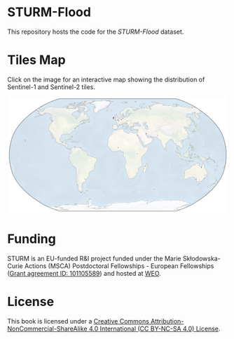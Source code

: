 # STURM-Flood

This repository hosts the code for the *STURM-Flood* dataset.

# Tiles Map
Click on the image for an interactive map showing the distribution of Sentinel-1 and Sentinel-2 tiles.

[![View the interactive map](https://github.com/STURM-WEO/STURM-Flood/blob/gh-pages/maps/static.png)](https://sturm-weo.github.io/STURM-Flood/maps/STURM-flood-tiles-map.html)


# Funding
STURM is an EU-funded R&I project funded under the Marie Skłodowska-Curie Actions (MSCA) Postdoctoral Fellowships - European Fellowships ([Grant agreement ID: 101105589](https://doi.org/10.3030/101105589)) and hosted at [WEO](https://www.weo-water.com/).

# License

This book is licensed under a [Creative Commons Attribution-NonCommercial-ShareAlike 4.0 International (CC BY-NC-SA 4.0) License](https://creativecommons.org/licenses/by-nc-sa/4.0/).
